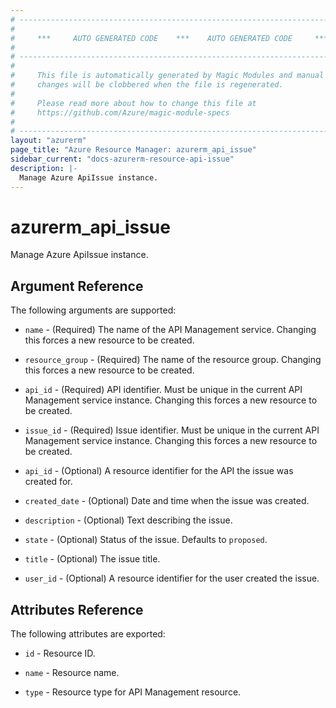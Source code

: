 ```yaml
---
# ----------------------------------------------------------------------------
#
#     ***     AUTO GENERATED CODE    ***    AUTO GENERATED CODE     ***
#
# ----------------------------------------------------------------------------
#
#     This file is automatically generated by Magic Modules and manual
#     changes will be clobbered when the file is regenerated.
#
#     Please read more about how to change this file at
#     https://github.com/Azure/magic-module-specs
#
# ----------------------------------------------------------------------------
layout: "azurerm"
page_title: "Azure Resource Manager: azurerm_api_issue"
sidebar_current: "docs-azurerm-resource-api-issue"
description: |-
  Manage Azure ApiIssue instance.
---
```


# azurerm_api_issue

Manage Azure ApiIssue instance.


## Argument Reference

The following arguments are supported:

* `name` - (Required) The name of the API Management service. Changing this forces a new resource to be created.

* `resource_group` - (Required) The name of the resource group. Changing this forces a new resource to be created.

* `api_id` - (Required) API identifier. Must be unique in the current API Management service instance. Changing this forces a new resource to be created.

* `issue_id` - (Required) Issue identifier. Must be unique in the current API Management service instance. Changing this forces a new resource to be created.

* `api_id` - (Optional) A resource identifier for the API the issue was created for.

* `created_date` - (Optional) Date and time when the issue was created.

* `description` - (Optional) Text describing the issue.

* `state` - (Optional) Status of the issue. Defaults to `proposed`.

* `title` - (Optional) The issue title.

* `user_id` - (Optional) A resource identifier for the user created the issue.

## Attributes Reference

The following attributes are exported:

* `id` - Resource ID.

* `name` - Resource name.

* `type` - Resource type for API Management resource.
